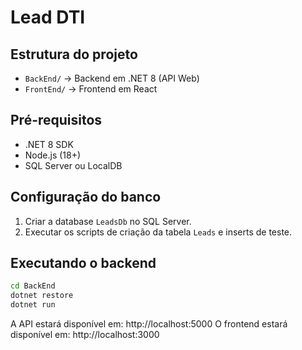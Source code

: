 # Lead DTI

## Estrutura do projeto
- `BackEnd/` → Backend em .NET 8 (API Web)
- `FrontEnd/` → Frontend em React

## Pré-requisitos
- .NET 8 SDK
- Node.js (18+)
- SQL Server ou LocalDB

## Configuração do banco
1. Criar a database `LeadsDb` no SQL Server.
2. Executar os scripts de criação da tabela `Leads` e inserts de teste.

## Executando o backend
```bash
cd BackEnd
dotnet restore
dotnet run
```

A API estará disponível em: http://localhost:5000
O frontend estará disponível em: http://localhost:3000
